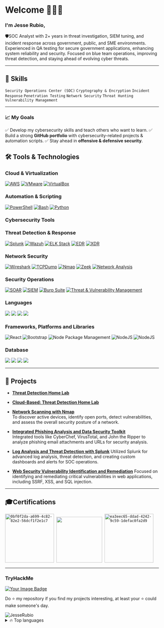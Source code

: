 <!--
**JesseRubio/JesseRubio** is a ✨ _special_ ✨ repository because its `README.md` (this file) appears on your GitHub profile.

Here are some ideas to get you started:

- 🔭 I’m currently working on ...
- 🌱 I’m currently learning ...
- 👯 I’m looking to collaborate on ...
- 🤔 I’m looking for help with ...
- 💬 Ask me about ...
- 📫 How to reach me: ...
- 😄 Pronouns: ...
- ⚡ Fun fact: ...
-->

# Welcome 🙋🏻‍♂️

### I'm Jesse Rubio,
 
🛡️SOC Analyst with 2+ years in threat investigation, SIEM tuning, and incident response across government, public, and SME environments. Experienced in QA testing for secure government applications, enhancing system reliability and security. Focused on blue team operations, improving threat detection, and staying ahead of evolving cyber threats.

---

## 📘 Skills

```Security Operations Center (SOC)``` ``` Cryptography & Encryption ``` ```Incident Response```
```Penetration Testing``` ```Network Security``` ```Threat Hunting``` ```Vulnerability Management```

---

### **📈 My Goals**   
✅ Develop my cybersecurity skills and teach others who want to learn.
✅ Build a strong **GitHub portfolio** with cybersecurity-related projects & automation scripts.
✅ Stay ahead in **offensive & defensive security**.

## **🛠️ Tools & Technologies**

### Cloud & Virtualization
 [![AWS](https://img.shields.io/badge/AWS-0078D7?style=flat&logo=amazon-aws&logoColor=white)](https://aws.amazon.com/)
 [![VMware](https://img.shields.io/badge/VMware-607078?style=flat&logo=vmware&logoColor=white)](https://www.vmware.com/)
 [![VirtualBox](https://img.shields.io/badge/VirtualBox-183A61?style=flat&logo=virtualbox&logoColor=white)](https://www.virtualbox.org/)
### Automation & Scripting
 [![PowerShell](https://img.shields.io/badge/PowerShell-5391FE?style=flat&logo=powershell&logoColor=white)](https://learn.microsoft.com/en-us/powershell/)
 [![Bash](https://img.shields.io/badge/Bash-4EAA25?style=flat&logo=gnu-bash&logoColor=white)](https://www.gnu.org/software/bash/)
 [![Python](https://img.shields.io/badge/Python-3776AB?style=flat&logo=python&logoColor=white)](https://www.python.org/)
 ### Cybersecurity Tools 
### Threat Detection & Response
 [![Splunk](https://img.shields.io/badge/Splunk-000000?style=flat&logo=splunk&logoColor=white)](https://www.splunk.com/)
 [![Wazuh](https://img.shields.io/badge/Wazuh-7046A5?style=flat&logo=wazuh&logoColor=white)](https://wazuh.com/)
 [![ELK Stack](https://img.shields.io/badge/ELK_Stack-005571?style=flat&logo=elastic&logoColor=white)](https://www.elastic.co/elk-stack)
 [![EDR](https://img.shields.io/badge/EDR-FF4F00?style=flat)](https://example.com/)
 [![XDR](https://img.shields.io/badge/XDR-F54291?style=flat)](https://example.com/)
### Network Security
 [![Wireshark](https://img.shields.io/badge/Wireshark-1679A7?style=flat&logo=wireshark&logoColor=white)](https://www.wireshark.org/)
 [![TCPDump](https://img.shields.io/badge/TCPDump-4D4D4D?style=flat)](https://www.tcpdump.org/)
 [![Nmap](https://img.shields.io/badge/Nmap-589636?style=flat&logo=nmap&logoColor=white)](https://nmap.org/)
 [![Zeek](https://img.shields.io/badge/Zeek-005489?style=flat)](https://zeek.org/)
 [![Network Analysis](https://img.shields.io/badge/Network_Analysis-FFC107?style=flat)](https://example.com/)
### Security Operations
 [![SOAR](https://img.shields.io/badge/SOAR-FF5733?style=flat)](https://example.com/)
 [![SIEM](https://img.shields.io/badge/SIEM-7F00FF?style=flat)](https://example.com/)
 [![Burp Suite](https://img.shields.io/badge/Burp%20Suite-7E4B3C?style=flat)](https://portswigger.net/burp)
 [![Threat & Vulnerability Management](https://img.shields.io/badge/Threat_&_Vulnerability_Management-1ABC9C?style=flat)](https://example.com/)
### **Languages**
<p align="left">
  <img src="https://img.shields.io/badge/Python-FFD43B?style=for-the-badge&logo=python&logoColor=blue" >
  <img src="https://img.shields.io/badge/swift-F54A2A?style=for-the-badge&logo=swift&logoColor=white">
  <img src="https://img.shields.io/badge/HTML5-E34F26?style=for-the-badge&logo=html5&logoColor=white" >
  <img src="https://img.shields.io/badge/CSS3-1572B6?style=for-the-badge&logo=css3&logoColor=white" >
</p>

### **Frameworks, Platforms and Libraries**
<p align="left">
  <img alt="React" src="https://img.shields.io/badge/react-%2320232a.svg?style=for-the-badge&logo=react&logoColor=%2361DAFB"/>
  <img alt="Bootstrap" src="https://img.shields.io/badge/bootstrap-%238511FA.svg?style=for-the-badge&logo=bootstrap&logoColor=white"/>
  <img alt="Node Package Management" src="https://img.shields.io/badge/NPM-%23CB3837.svg?style=for-the-badge&logo=npm&logoColor=white"/>
  <img alt="NodeJS" src="https://img.shields.io/badge/node.js-6DA55F?style=for-the-badge&logo=node.js&logoColor=white" />
  <img alt="NodeJS" src="https://img.shields.io/badge/FastApi-4EA94B?style=for-the-badge&logo=mongodb&logoColor=white" />
</p>

### **Database**
<p align="left">
  <img src="https://img.shields.io/badge/MySQL-4479A1?style=flat-square&logo=mysql&logoColor=white" />
  <img src="https://img.shields.io/badge/Oracle-F80000?style=flat-square&logo=oracle&logoColor=white" />
  <img src="https://img.shields.io/badge/MariaDB-003545?style=flat-square&logo=mariadb&logoColor=white" />
  <img src="https://img.shields.io/badge/PostgreSQL-336791?style=flat-square&logo=postgresql&logoColor=white" />
</p>

---
## **🌟 Projects**
- **[Threat Detection Home Lab](https://github.com/jesserubio/Threat-Detection-Home-Lab)**
- **[Cloud-Based: Threat Detection Home Lab](https://github.com/jesserubio/Cloud-Based-Threat-Detection-Home-Lab)**
- **[Network Scanning with Nmap](https://github.com/jesserubio/Network-Scanning-with-NMap)**  
     To discover active devices, identify open ports, detect vulnerabilities, and assess the overall security posture of a network.
   
- **[Integrated Phishing Analysis and Data Security Toolkit](https://github.com/jesserubio/Integrated-Phishing-Analysis-and-Data-Security-Toolkit)**  
      Integrated tools like CyberChef, VirusTotal, and John the Ripper to analyze phishing email attachments and URLs for security analysis.

- **[Log Analysis and Threat Detection with Splunk](https://github.com/jesserubio/Log-Analysis-and-Threat-Detection-with-Splunk)**
       Utilized Splunk for advanced log analysis, threat detection, and creating custom dashboards and alerts for SOC operations.
   
- **[Web Security Vulnerability Identification and Remediation](https://github.com/jesserubio/Web-Security-Vulnerability-Identification-and-Remediation)**
     Focused on identifying and remediating critical vulnerabilities in web applications, including SSRF, XSS, and SQL injection.
---

## **🎓Certifications**
<p align="left">
  <code><a href="https://coursera.org/share/89cbd526c89fe3e3015b89828686a1f9"><img src="https://images.credly.com/size/340x340/images/0bf0f2da-a699-4c82-82e2-56dcf1f2e1c7/image.png" alt="0bf0f2da-a699-4c82-82e2-56dcf1f2e1c7" width="160" height="160" /></a></code>&nbsp;
  <code><a href="https://coursera.org/share/387257f830a59e7f3c4c147c1a0e9ddc"><img src="https://images.credly.com/size/340x340/images/505080ad-3731-4b1d-98df-347655a45750/image.png" alt="" width="150" height="150" /></a></code>&nbsp;
  <code><a href="https://coursera.org/share/2c11b915bd3783c083fd32d856722c0d"><img src="https://images.credly.com/size/340x340/images/ea3eec65-ddad-4242-9c59-1defac0fa2d9/image.png" alt="ea3eec65-ddad-4242-9c59-1defac0fa2d9" width="160" height="160" /></a></code>&nbsp;
</p>

---

### **TryHackMe**
<p align="left">
  <a href="https://tryhackme.com/p/Jesse.rubio">
<img src="https://tryhackme-badges.s3.amazonaws.com/Jesse.rubio.png" alt="Your Image Badge" />
  </a>
</p>

Do ⭐️ my repository if you find my projects interesting, at least your ⭐️ could make someone's day.

<img src="https://komarev.com/ghpvc/?username=JesseRubio" alt="JesseRubio" />

<details>
  <summary>🔥 Top languages</summary>
  <br>
  <img align="left" alt="Jesse's Github Stats" src="https://github-readme-stats.vercel.app/api/top-langs/?username=jesserubio&theme=dracula" /> <br>
  <br>
  <br>
  <br>
  <br>
  <br>
  <br>
  <br>
</details>
